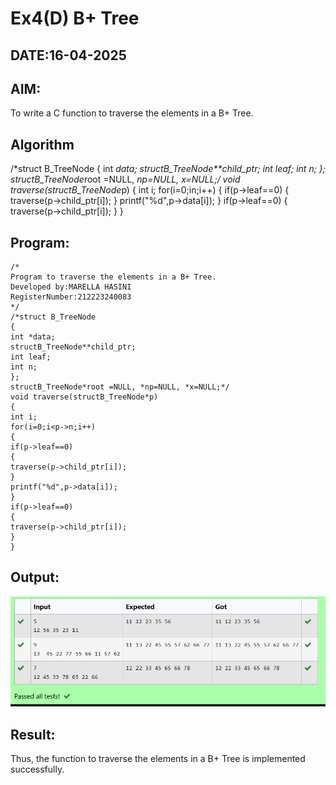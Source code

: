 # Ex4(D) B+ Tree
## DATE:16-04-2025
## AIM:
To write a C function to traverse the elements in a B+ Tree.

## Algorithm
/*struct B_TreeNode
{
int *data;
structB_TreeNode**child_ptr; 
int leaf;
int n;
};
structB_TreeNode*root =NULL, *np=NULL, *x=NULL;*/
void traverse(structB_TreeNode*p)
{
int i;
for(i=0;i<p->n;i++)
{
if(p->leaf==0)
{
traverse(p->child_ptr[i]);
}
printf("%d",p->data[i]);
}
if(p->leaf==0)
{
traverse(p->child_ptr[i]);
}
}

## Program:
```
/*
Program to traverse the elements in a B+ Tree.
Developed by:MARELLA HASINI
RegisterNumber:212223240083 
*/
/*struct B_TreeNode
{
int *data;
structB_TreeNode**child_ptr; 
int leaf;
int n;
};
structB_TreeNode*root =NULL, *np=NULL, *x=NULL;*/
void traverse(structB_TreeNode*p)
{
int i;
for(i=0;i<p->n;i++)
{
if(p->leaf==0)
{
traverse(p->child_ptr[i]);
}
printf("%d",p->data[i]);
}
if(p->leaf==0)
{
traverse(p->child_ptr[i]);
}
}
```

## Output:
![alt text](image-3.png)


## Result:
Thus, the function to traverse the elements in a B+ Tree is implemented successfully.
